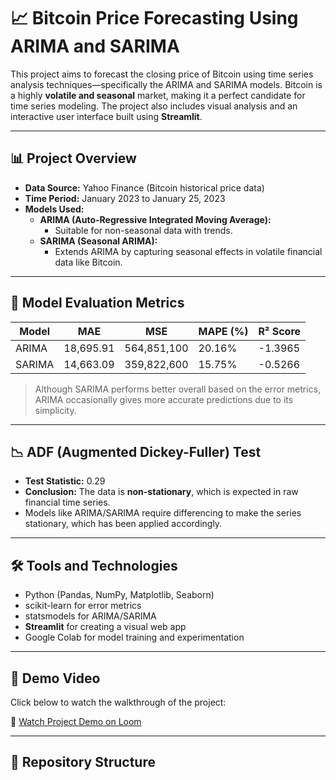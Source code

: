 # 📈 Bitcoin Price Forecasting Using ARIMA and SARIMA

This project aims to forecast the closing price of Bitcoin using time series analysis techniques—specifically the ARIMA and SARIMA models. Bitcoin is a highly **volatile and seasonal** market, making it a perfect candidate for time series modeling. The project also includes visual analysis and an interactive user interface built using **Streamlit**.

---

## 📊 Project Overview

- **Data Source:** Yahoo Finance (Bitcoin historical price data)
- **Time Period:** January 2023 to January 25, 2023
- **Models Used:**
  - **ARIMA (Auto-Regressive Integrated Moving Average):**
    - Suitable for non-seasonal data with trends.
  - **SARIMA (Seasonal ARIMA):**
    - Extends ARIMA by capturing seasonal effects in volatile financial data like Bitcoin.

---

## 🧪 Model Evaluation Metrics

| Model  | MAE        | MSE           | MAPE (%) | R² Score |
|--------|------------|---------------|----------|----------|
| ARIMA  | 18,695.91  | 564,851,100   | 20.16%   | -1.3965  |
| SARIMA | 14,663.09  | 359,822,600   | 15.75%   | -0.5266  |

> Although SARIMA performs better overall based on the error metrics, ARIMA occasionally gives more accurate predictions due to its simplicity.

---

## 📉 ADF (Augmented Dickey-Fuller) Test

- **Test Statistic:** 0.29
- **Conclusion:** The data is **non-stationary**, which is expected in raw financial time series.
- Models like ARIMA/SARIMA require differencing to make the series stationary, which has been applied accordingly.

---

## 🛠 Tools and Technologies

- Python (Pandas, NumPy, Matplotlib, Seaborn)
- scikit-learn for error metrics
- statsmodels for ARIMA/SARIMA
- **Streamlit** for creating a visual web app
- Google Colab for model training and experimentation

---

## 🎥 Demo Video

Click below to watch the walkthrough of the project:

🔗 [Watch Project Demo on Loom](https://www.loom.com/share/5be6a320f24547f6b94f52915923406c)

---

## 📁 Repository Structure

